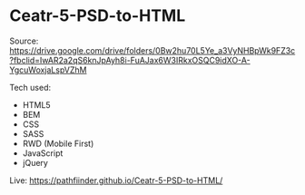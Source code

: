 # Ceatr-5-PSD-to-HTML


Source: https://drive.google.com/drive/folders/0Bw2hu70L5Ye_a3VyNHBpWk9FZ3c?fbclid=IwAR2a2qS6knJpAyh8i-FuAJax6W3IRkxOSQC9idXO-A-YgcuWoxjaLspVZhM

Tech used:
 - HTML5
 - BEM
 - CSS
 - SASS
 - RWD (Mobile First)
 - JavaScript
 - jQuery


Live: https://pathfiinder.github.io/Ceatr-5-PSD-to-HTML/

